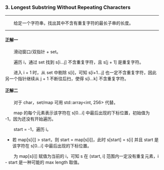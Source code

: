 ### 3. Longest Substring Without Repeating Characters

-----

&emsp;&emsp;给定一个字符串，找出其中不含有重复字符的最长子串的长度。

-----

#### 正解一

&emsp;&emsp;滑动窗口/双指针 + set。

&emsp;&emsp;遍历 i，通过 set 找到 s[i...j] 不含重复字符，且 s[j + 1] 是重复字符。

&emsp;&emsp;进入 i + 1 时，从 set 中剔除 s[i]，可知 s[i+1...j] 也一定不含重复字符，因此另一个指针继续从 j + 1 不断往后扫，使得 s[i...k] 不含重复字符。

#### 正解二

&emsp;&emsp;对于 char，set/map 可用 std::array<int, 256> 代替。

&emsp;&emsp;map 的每个元素表示该字符在 s[0...i] 中最后出现的下标位置，初始值为 -1，因为还没有开始遍历。

&emsp;&emsp;start = -1，遍历 i。

- 若 map[s[i]] > start，则 start = map[s[i]]，此时 s[start] = s[i] 并且 start 是该字符在 s[0...i] 中最后出现的下标位置。

&emsp;&emsp;为 map[s[i]] 赋值为当前的 i，可知 s 在 (start, i] 范围内一定没有重复元素，i - start 是一种可能的 max length 取值。

